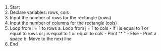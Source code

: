1. Start
2. Declare variables: rows, cols
3. Input the number of rows for the rectangle (rows)
4. Input the number of columns for the rectangle (cols)
5. Loop from i = 1 to rows
    a. Loop from j = 1 to cols
        - If i is equal to 1 or equal to rows or j is equal to 1 or equal to cols
            - Print "* "
        - Else
            - Print a space
    b. Move to the next line
6. End

